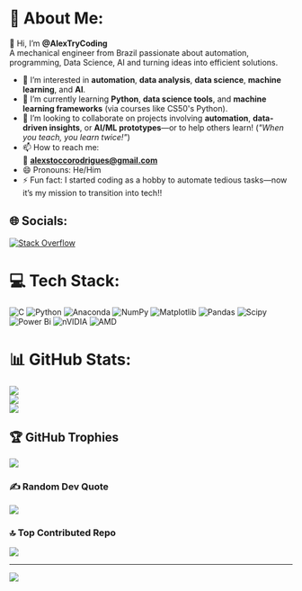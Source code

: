  
 # 💫 About Me:
👋 Hi, I’m **@AlexTryCoding**  
  A mechanical engineer from Brazil passionate about automation, programming, Data Science, AI and turning ideas into efficient solutions.  
- 👀 I’m interested in **automation**, **data analysis**, **data science**, **machine learning**, and **AI**.  
- 🌱 I’m currently learning **Python**, **data science tools**, and **machine learning frameworks** (via courses like CS50's Python).  
- 💞️ I’m looking to collaborate on projects involving **automation**, **data-driven insights**, or **AI/ML prototypes**—or to help others learn! (*"When you teach, you learn twice!"*)  
- 📫 How to reach me:  
  📧 **alexstoccorodrigues@gmail.com**  
- 😄 Pronouns: He/Him  
- ⚡ Fun fact: I started coding as a hobby to automate tedious tasks—now it’s my mission to transition into tech!!  

<!---
AlexStcR/AlexStcR is a ✨ special ✨ repository because its `README.md` (this file) appears on your GitHub profile.
You can click the Preview link to take a look at your changes.
--->


## 🌐 Socials:
[![Stack Overflow](https://img.shields.io/badge/-Stackoverflow-FE7A16?logo=stack-overflow&logoColor=white)](https://stackoverflow.com/users/AlexTryCoding) 

# 💻 Tech Stack:
![C](https://img.shields.io/badge/c-%2300599C.svg?style=for-the-badge&logo=c&logoColor=white) ![Python](https://img.shields.io/badge/python-3670A0?style=for-the-badge&logo=python&logoColor=ffdd54) ![Anaconda](https://img.shields.io/badge/Anaconda-%2344A833.svg?style=for-the-badge&logo=anaconda&logoColor=white) ![NumPy](https://img.shields.io/badge/numpy-%23013243.svg?style=for-the-badge&logo=numpy&logoColor=white) ![Matplotlib](https://img.shields.io/badge/Matplotlib-%23ffffff.svg?style=for-the-badge&logo=Matplotlib&logoColor=black) ![Pandas](https://img.shields.io/badge/pandas-%23150458.svg?style=for-the-badge&logo=pandas&logoColor=white) ![Scipy](https://img.shields.io/badge/SciPy-%230C55A5.svg?style=for-the-badge&logo=scipy&logoColor=%white) ![Power Bi](https://img.shields.io/badge/power_bi-F2C811?style=for-the-badge&logo=powerbi&logoColor=black) ![nVIDIA](https://img.shields.io/badge/nVIDIA-%2376B900.svg?style=for-the-badge&logo=nVIDIA&logoColor=white) ![AMD](https://img.shields.io/badge/AMD-%23000000.svg?style=for-the-badge&logo=amd&logoColor=white)
# 📊 GitHub Stats:
![](https://github-readme-stats.vercel.app/api?username=AlexStcR&theme=dark&hide_border=false&include_all_commits=false&count_private=false)<br/>
![](https://github-readme-streak-stats.herokuapp.com/?user=AlexStcR&theme=dark&hide_border=false)<br/>
![](https://github-readme-stats.vercel.app/api/top-langs/?username=AlexStcRs&theme=dark&hide_border=false&include_all_commits=false&count_private=false&layout=compact)

## 🏆 GitHub Trophies
![](https://github-profile-trophy.vercel.app/?username=AlexStcR&theme=radical&no-frame=false&no-bg=true&margin-w=4)

### ✍️ Random Dev Quote
![](https://quotes-github-readme.vercel.app/api?type=horizontal&theme=radical)

### 🔝 Top Contributed Repo
![](https://github-contributor-stats.vercel.app/api?username=AlexStcR&limit=5&theme=dark&combine_all_yearly_contributions=true)

---
[![](https://visitcount.itsvg.in/api?id=AlexStcR&icon=0&color=0)](https://visitcount.itsvg.in)

<!-- Proudly created with GPRM ( https://gprm.itsvg.in ) -->
